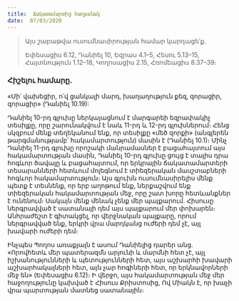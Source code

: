 ```yaml
---
title:  Ճակատամարտից հաղթանակ
date:  07/03/2020
---
```


> <p>Այս շաբաթվա ուսումնասիրության համար կարդացե՛ք.<p>
> Եփեսացիս 6.12, Դանիել 10, Եզրաս 4.1–5, Հեսու 5.13–15, Հայտնություն 1.12–18, Կողոսացիս 2.15, Հռոմեացիս 8.37–39։

### Հիշելու համարը.
«Մի՛ վախեցիր, ո՛վ ցանկալի մարդ, խաղաղություն քեզ, զորացիր, զորացիր» (Դանիել 10.19):

Դանիել 10-րդ գլուխը ներկայացնում է մարգարեի եզրափակիչ տեսիլքը, որը շարունակվում է նաև 11-րդ և 12-րդ գլուխներում։ Հենց սկզբում մենք տեղեկանում ենք, որ տեսիլքը «մեծ զորքի» (անգլերեն թարգմանությամբ՝ հակամարտություն) մասին է (Դանիել 10.1)։ Մինչ Դանիել 11-րդ գլուխը որոշակի մանրամասներ է բացահայտում այս հակամարտության մասին, Դանիել 10-րդ գլուխը ցույց է տալիս դրա հոգևոր ծավալը և բացահայտում, որ երկրային ճակատամարտերի տեսարանների հետևում մոլեգնում է տիեզերական մասշտաբների հոգևոր հակամարտություն։ Այս գլուխն ուսումնասիրելիս մենք պետք է տեսնենք, որ երբ աղոթում ենք, ներքաշվում ենք տիեզերական հակամարտության մեջ, որը շատ խորը հետևանքներ է ունենում։ Սակայն մենք մենակ չենք մեր պայքարում. Հիսուսը ներգրավված է սատանայի դեմ այս պայքարում մեր փոխարեն։ Անհրաժեշտ է գիտակցել, որ վերջնական պայքարը, որում ներգրավված ենք, երկրի վրա մարդկանց ուժերի դեմ չէ, այլ խավարի ուժերի դեմ։

Ինչպես Պողոս առաքյալն է ասում Դանիելից դարեր անց. «Որովհետև մեր պատերազմն արյունի և մարմնի հետ չէ, այլ իշխանությունների և պետությունների հետ, այս աշխարհի խավարի աշխարհակալների հետ, այն չար հոգիների հետ, որ երկնավորների մեջ են» (Եփեսացիս 6.12)։ Ի վերջո, այս հակամարտության մեջ մեր հաջողությունը կախված է Հիսուս Քրիստոսից, Ով Միակն է, որ խաչի վրա պարտության մատնեց սատանային։
